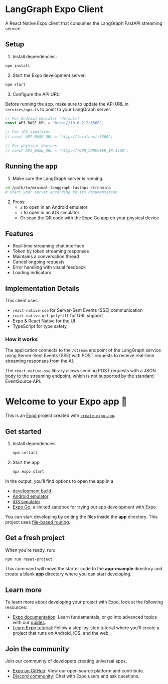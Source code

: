 # LangGraph Expo Client

A React Native Expo client that consumes the LangGraph FastAPI streaming service.

## Setup

1. Install dependencies:

```bash
npm install
```

2. Start the Expo development server:

```bash
npm start
```

3. Configure the API URL:

Before running the app, make sure to update the API URL in `services/api.ts` to point to your LangGraph server:

```typescript
// For Android emulator (default)
const API_BASE_URL = 'http://10.0.2.2:1500'; 

// For iOS simulator
// const API_BASE_URL = 'http://localhost:1500'; 

// For physical devices
// const API_BASE_URL = 'http://YOUR_COMPUTER_IP:1500';
```

## Running the app

1. Make sure the LangGraph server is running:

```bash
cd /path/to/minimal-langgraph-fastapi-streaming
# Start your server according to its documentation
```

2. Press:
   - `a` to open in an Android emulator
   - `i` to open in an iOS simulator
   - Or scan the QR code with the Expo Go app on your physical device

## Features

- Real-time streaming chat interface
- Token by token streaming responses
- Maintains a conversation thread
- Cancel ongoing requests
- Error handling with visual feedback
- Loading indicators

## Implementation Details

This client uses:

- `react-native-sse` for Server-Sent Events (SSE) communication
- `react-native-url-polyfill` for URL support 
- Expo & React Native for the UI
- TypeScript for type safety

### How it works

The application connects to the `/stream` endpoint of the LangGraph service using Server-Sent Events (SSE) with POST requests to receive real-time streaming responses from the AI.

The `react-native-sse` library allows sending POST requests with a JSON body to the streaming endpoint, which is not supported by the standard EventSource API.

# Welcome to your Expo app 👋

This is an [Expo](https://expo.dev) project created with [`create-expo-app`](https://www.npmjs.com/package/create-expo-app).

## Get started

1. Install dependencies

   ```bash
   npm install
   ```

2. Start the app

   ```bash
   npx expo start
   ```

In the output, you'll find options to open the app in a

- [development build](https://docs.expo.dev/develop/development-builds/introduction/)
- [Android emulator](https://docs.expo.dev/workflow/android-studio-emulator/)
- [iOS simulator](https://docs.expo.dev/workflow/ios-simulator/)
- [Expo Go](https://expo.dev/go), a limited sandbox for trying out app development with Expo

You can start developing by editing the files inside the **app** directory. This project uses [file-based routing](https://docs.expo.dev/router/introduction).

## Get a fresh project

When you're ready, run:

```bash
npm run reset-project
```

This command will move the starter code to the **app-example** directory and create a blank **app** directory where you can start developing.

## Learn more

To learn more about developing your project with Expo, look at the following resources:

- [Expo documentation](https://docs.expo.dev/): Learn fundamentals, or go into advanced topics with our [guides](https://docs.expo.dev/guides).
- [Learn Expo tutorial](https://docs.expo.dev/tutorial/introduction/): Follow a step-by-step tutorial where you'll create a project that runs on Android, iOS, and the web.

## Join the community

Join our community of developers creating universal apps.

- [Expo on GitHub](https://github.com/expo/expo): View our open source platform and contribute.
- [Discord community](https://chat.expo.dev): Chat with Expo users and ask questions.
